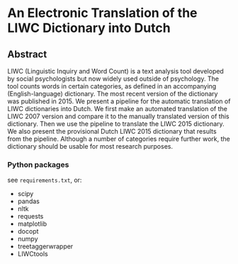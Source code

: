 #  An Electronic Translation of the LIWC Dictionary into Dutch

## Abstract

LIWC (Linguistic Inquiry and Word Count) is a text analysis tool developed by social psychologists but now widely used outside of psychology. The tool counts words in certain categories, as defined in an accompanying (English-language) dictionary. The most recent version of the dictionary was published in 2015. We present a pipeline for the automatic translation of LIWC dictionaries into Dutch. We first make an automated translation of the LIWC 2007 version and compare it to the manually translated version of this dictionary. Then we use the pipeline to translate the LIWC 2015 dictionary. We also present the provisional Dutch LIWC 2015 dictionary that results from the pipeline. Although a number of categories require further work, the dictionary should be usable for most research purposes. 

### Python packages

see `requirements.txt`, or:

* scipy
* pandas
* nltk
* requests
* matplotlib
* docopt
* numpy
* treetaggerwrapper
* LIWCtools

